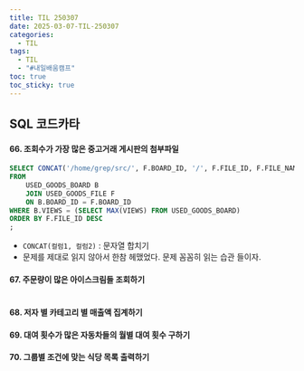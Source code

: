 ```yaml
---
title: TIL 250307
date: 2025-03-07-TIL-250307
categories:
  - TIL
tags:
  - TIL
  - "#내일배움캠프"
toc: true
toc_sticky: true
---
```


## SQL 코드카타

#### 66. 조회수가 가장 많은 중고거래 게시판의 첨부파일
```sql
SELECT CONCAT('/home/grep/src/', F.BOARD_ID, '/', F.FILE_ID, F.FILE_NAME, F.FILE_EXT) AS FILE_PATH
FROM 
    USED_GOODS_BOARD B
    JOIN USED_GOODS_FILE F
    ON B.BOARD_ID = F.BOARD_ID
WHERE B.VIEWS = (SELECT MAX(VIEWS) FROM USED_GOODS_BOARD)
ORDER BY F.FILE_ID DESC
;
```
- ```CONCAT(컬럼1, 컬럼2)``` : 문자열 합치기
- 문제를 제대로 읽지 않아서 한참 헤맸었다. 문제 꼼꼼히 읽는 습관 들이자.

#### 67. 주문량이 많은 아이스크림들 조회하기
```sql

```

#### 68. 저자 별 카테고리 별 매출액 집계하기

#### 69. 대여 횟수가 많은 자동차들의 월별 대여 횟수 구하기

#### 70. 그룹별 조건에 맞는 식당 목록 출력하기
